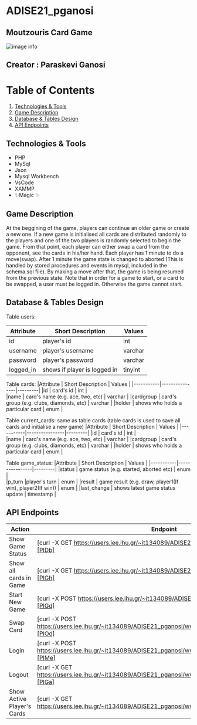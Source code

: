 # ADISE21_pganosi
## Moutzouris Card Game


![image info](https://w7.pngwing.com/pngs/800/271/png-transparent-king-of-clubs-computer-icons-hearts-playing-card-king-of-diamonds-card-angle-king-text-thumbnail.png)

## Creator : Paraskevi Ganosi

# Table of Contents
1. [Technologies & Tools](#Technologies-&-Tools)
2. [Game Description](#Game-Description)
3. [Database & Tables Design](#Database-&-Tables-Design)
4. [API Endpoints](#API-Endpoints)



## Technologies & Tools

- PHP
- MySql
- Json
- Mysql Workbench
- VsCode
- XAMMP
- ✨Magic ✨

## Game Description

At the beggining of the game, players can continue an older game or create a new one. 
If a new game is initialised all cards are distributed randomly to the players and one of the two players is randomly selected to begin the game. From that point, each player can either swap a card from the opponent, see the cards in his/her hand. 
Each player has 1 minute to do a move(swap). After 1 minute the game state is changed to aborted (This is handled by stored procedures and events in mysql, included in the schema.sql file). By making a move after that, the game is being resumed from the previous state.
Note that in order for a game to start, or a card to be swapped, a user must be logged in. Otherwise the game cannot start.

## Database & Tables Design

Table users:

|Attribute  |  Short Description   |  Values |
|-----------|----------------|---------|
|id         | player's id   | int     |	
|username   | player's username	     | varchar |
|password   | player's password       | varchar |
|logged_in  | shows if player is logged in | tinyint |

Table cards:
|Attribute  |  Short Description   |  Values |
|-----------|----------------|---------|
|id         | card's id       | int     |	
|name   | card's name (e.g. ace, two, etc)	     | varchar |
|cardgroup   | card's group (e.g. clubs, diamonds, etc)  | varchar |
|holder  | shows who holds a particular card | enum |

Table current_cards: same as table cards (table cards is used to save all cards and initialise a new game)
|Attribute  |  Short Description   |  Values |
|-----------|----------------|---------|
|id         | card's id       | int     |	
|name   | card's name (e.g. ace, two, etc)	     | varchar |
|cardgroup   | card's group (e.g. clubs, diamonds, etc)  | varchar |
|holder  | shows who holds a particular card | enum |

Table game_status:
|Attribute  |  Short Description   |  Values |
|-----------|----------------|---------|
|status         | game status (e.g. started, aborted etc)       | enum     |	
|p_turn   |player's turn	     | enum |
|result   | game result (e.g. draw, player1(If win), player2(If win))  | enum |
|last_change  | shows latest game status update | timestamp |


## API Endpoints

| Action | Endpoint |
| ------ | ------ |
| Show Game Status | [curl -X GET https://users.iee.ihu.gr/~it134089/ADISE21_pganosi/www/game.php/status][PlDb] |
| Show all cards in Game | [curl -X GET https://users.iee.ihu.gr/~it134089/ADISE21_pganosi/www/game.php/cards][PlGh] |
| Start New Game | [curl -X POST  https://users.iee.ihu.gr/~it134089/ADISE21_pganosi/www/game.php/status][PlGd] |
| Swap Card | [curl -X POST  https://users.iee.ihu.gr/~it134089/ADISE21_pganosi/www/game.php/swap_card/{number}][PlOd] |
| Login | [curl -X POST https://users.iee.ihu.gr/~it134089/ADISE21_pganosi/www/game.php/users/{username}][PlMe] |
| Logout | [curl -X GET https://users.iee.ihu.gr/~it134089/ADISE21_pganosi/www/game.php/users/{username}][PlGa] |
| Show Active Player's Cards | [curl -X GET https://users.iee.ihu.gr/~it134089/ADISE21_pganosi/www/game.php/my_cards][PlGa] |

